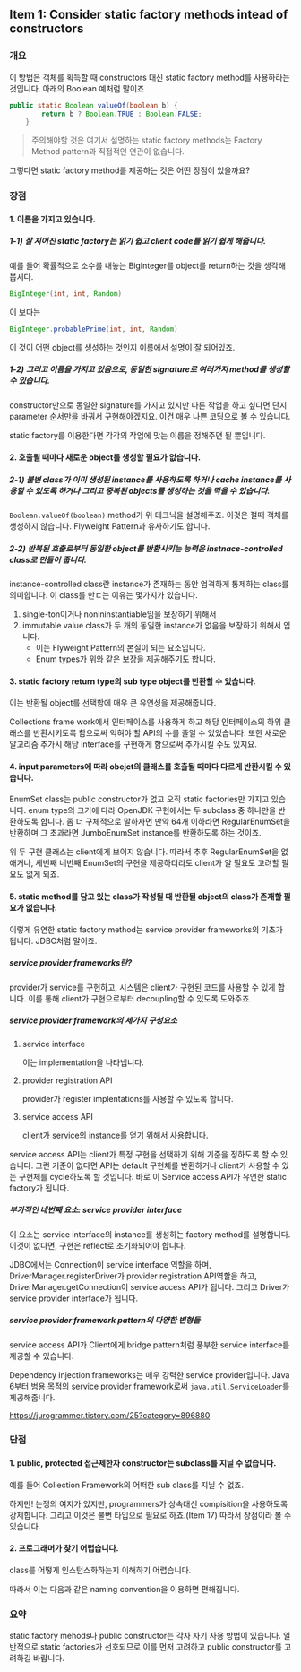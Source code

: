 ## Item 1: Consider static factory methods intead of constructors

### 개요

이 방법은 객체를 획득할 때 constructors 대신 static factory method를 사용하라는 것입니다. 아래의 Boolean 예처럼 말이죠

```java
public static Boolean valueOf(boolean b) {
        return b ? Boolean.TRUE : Boolean.FALSE;
    }
```

>  주의해야할 것은 여기서 설명하는 static factory methods는 Factory Method pattern과 직접적인 연관이 없습니다.

그렇다면 static factory method를 제공하는 것은 어떤 장점이 있을까요?



### 장점

#### 1. 이름을 가지고 있습니다.

##### 1-1) 잘 지어진 static factory는 읽기 쉽고 client code를 읽기 쉽게 해줍니다.

예를 들어 확률적으로 소수를 내놓는 BigInteger를 object를 return하는 것을 생각해봅시다.

```java
BigInteger(int, int, Random)
```

이 보다는

```java
BigInteger.probablePrime(int, int, Random)
```

이 것이 어떤 object를 생성하는 것인지 이름에서 설명이 잘 되어있죠.



##### 1-2) 그리고 이름을 가지고 있음으로, 동일한 signature로 여러가지 method를 생성할 수 있습니다.

constructor만으로 동일한 signature를 가지고 있지만 다른 작업을 하고 싶다면 단지 parameter 순서만을 바꿔서 구현해야겠지요. 이건 매우 나쁜 코딩으로 볼 수 있습니다. 

static factory를 이용한다면 각각의 작업에 맞는 이름을 정해주면 될 뿐입니다.



#### 2. 호출될 때마다 새로운 object를 생성할 필요가 없습니다.

##### 2-1) 불변 class가 이미 생성된 instance를 사용하도록 하거나 cache instance를 사용할 수 있도록 하거나 그리고 중복된 objects를 생성하는 것을 막을 수 있습니다.

`Boolean.valueOf(boolean)` method가 위 테크닉을 설명해주죠. 이것은 절때 객체를 생성하지 않습니다. Flyweight Pattern과 유사하기도 합니다.

##### 2-2) 반복된 호출로부터 동일한 object를 반환시키는 능력은 instnace-controlled class로 만들어 줍니다.

instance-controlled class란 instance가 존재하는 동안 엄격하게 통제하는 class를 의미합니다. 이 class를 만ㄷ는 이유는 몇가지가 있습니다. 

1. single-ton이거나 nonininstantiable임을 보장하기 위해서
2. immutable value class가 두 개의 동일한 instance가 없음을 보장하기 위해서 입니다.
   * 이는 Flyweight Pattern의 본질이 되는 요소입니다.
   * Enum types가 위와 같은 보장을 제공해주기도 합니다.



#### 3. static factory return type의 sub type object를 반환할 수 있습니다.

이는 반환될 object를 선택함에 매우 큰 유연성을 제공해줍니다.

Collections frame work에서 인터페이스를 사용하게 하고 해당 인터페이스의 하위 클래스를 반환시키도록 함으로써 익혀야 할 API의 수를 줄일 수 있었습니다. 또한 새로운 알고리즘 추가시 해당 interface를 구현하게 함으로써 추가시킬 수도 있지요.



#### 4. input parameters에 따라 obejct의 클래스를 호출될 때마다 다르게 반환시킬 수 있습니다.

EnumSet class는 public constructor가 없고 오직 static factories만 가지고 있습니다. enum type의 크기에 다라 OpenJDK 구현에서는 두 subclass 중 하나만을 반환하도록 합니다. 좀 더 구체적으로 말하자면 만약 64개 이하라면 RegularEnumSet을 반환하며 그 초과라면 JumboEnumSet instance를 반환하도록 하는 것이죠.

위 두 구현 클래스는 client에게 보이지 않습니다. 따라서 추후 RegularEnumSet을 없애거나, 세번째 네번째 EnumSet의 구현을 제공하더라도 client가 알 필요도 고려할 필요도 없게 되죠.



#### 5. static method를 담고 있는 class가 작성될 때 반환될 object의 class가 존재할 필요가 없습니다.

이렇게 유연한 static factory method는 service provider frameworks의 기초가 됩니다. JDBC처럼 말이죠.



##### service provider frameworks란?

provider가 service를 구현하고, 시스템은 client가 구현된 코드를 사용할 수 있게 합니다. 이를 통해 client가 구현으로부터 decoupling할 수 있도록 도와주죠.



##### service provider framework의 세가지 구성요소

1. service interface

   이는 implementation을 나타냅니다.

2. provider registration API

   provider가 register implentations를 사용할 수 있도록 합니다.

3. service access API

   client가 service의 instance를 얻기 위해서 사용합니다.

service access API는 client가 특정 구현을 선택하기 위해 기준을 정하도록 할 수 있습니다. 그런 기준이 없다면 API는 default 구현체를 반환하거나 client가 사용할 수 있는 구현체를 cycle하도록 할 것입니다. 바로 이 Service access API가 유연한 static factory가 됩니다.



##### 부가적인 네번째 요소: service provider interface

이 요소는 service interface의 instance를 생성하는 factory method를 설명합니다. 이것이 없다면, 구현은 reflect로 초기화되어야 합니다.

JDBC에서는 Connection이 service interface 역할을 하며, DriverManager.registerDriver가 provider registration API역할을 하고, DriverManager.getConnection이 service access API가 됩니다. 그리고 Driver가 service provider interface가 됩니다.



##### service provider framework pattern의 다양한 변형들

service access API가 Client에게 bridge pattern처럼 풍부한 service interface를 제공할 수 있습니다.

Dependency injection frameworks는 매우 강력한 service provider입니다. Java 6부터 범용 목적의 service provider framework로써 `java.util.ServiceLoader`를 제공해줍니다.

https://jurogrammer.tistory.com/25?category=896880



### 단점

#### 1. public, protected 접근제한자 constructor는 subclass를 지닐 수 없습니다.

예를 들어 Collection Framework의 어떠한 sub class를 지닐 수 없죠. 

하지만! 논쟁의 여지가 있지만, programmers가 상속대신 compisition을 사용하도록 강제합니다. 그리고 이것은 불변 타입으로 필요로 하죠.(Item 17) 따라서 장점이라 볼 수 있습니다.



#### 2. 프로그래머가 찾기 어렵습니다.

class를 어떻게 인스턴스화하는지 이해하기 어렵습니다. 

따라서 이는 다음과 같은 naming convention을 이용하면 편해집니다.



### 요약

static factory mehods나 public constructor는 각자 자기 사용 방법이 있습니다. 일반적으로 static factories가 선호되므로 이를 먼저 고려하고 public constructor를 고려하길 바랍니다.